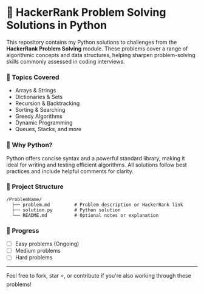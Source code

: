 # 📘 HackerRank Problem Solving Solutions in Python

This repository contains my Python solutions to challenges from the **HackerRank Problem Solving** module. These problems cover a range of algorithmic concepts and data structures, helping sharpen problem-solving skills commonly assessed in coding interviews.

### 🧠 Topics Covered

* Arrays & Strings
* Dictionaries & Sets
* Recursion & Backtracking
* Sorting & Searching
* Greedy Algorithms
* Dynamic Programming
* Queues, Stacks, and more

### 🐍 Why Python?

Python offers concise syntax and a powerful standard library, making it ideal for writing and testing efficient algorithms. All solutions follow best practices and include helpful comments for clarity.

### 📁 Project Structure

```
/ProblemName/
  ├── problem.md         # Problem description or HackerRank link
  ├── solution.py        # Python solution
  └── README.md          # Optional notes or explanation
```

### 🚧 Progress

* [ ] Easy problems (Ongoing)
* [ ] Medium problems
* [ ] Hard problems

---

Feel free to fork, star ⭐, or contribute if you're also working through these problems!

